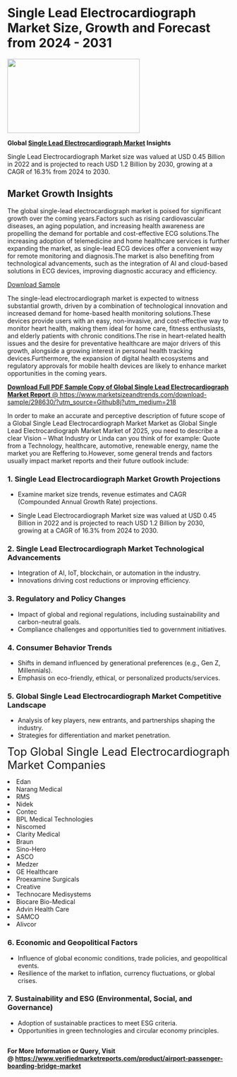 <H1>Single Lead Electrocardiograph Market Size, Growth and Forecast from 2024 - 2031</H1><img class="aligncenter size-medium wp-image-584254" src="https://thirdeyenews.in/wp-content/uploads/2024/09/Global-Market-Research-300x168.jpeg" alt="" width="300" height="168" /><p><strong>Global&nbsp;<a href="https://www.marketsizeandtrends.com/download-sample/298630/?utm_source=Github8j?utm_medium=218">Single Lead Electrocardiograph Market</a> Insights</strong></p><p>Single Lead Electrocardiograph Market size was valued at USD 0.45 Billion in 2022 and is projected to reach USD 1.2 Billion by 2030, growing at a CAGR of 16.3% from 2024 to 2030.</p><p><h2>Market Growth Insights</h2> <p>The global single-lead electrocardiograph market is poised for significant growth over the coming years.Factors such as rising cardiovascular diseases, an aging population, and increasing health awareness are propelling the demand for portable and cost-effective ECG solutions.The increasing adoption of telemedicine and home healthcare services is further expanding the market, as single-lead ECG devices offer a convenient way for remote monitoring and diagnosis.The market is also benefiting from technological advancements, such as the integration of AI and cloud-based solutions in ECG devices, improving diagnostic accuracy and efficiency.</p> <p><a href="#">Download Sample</a></p> <p>The single-lead electrocardiograph market is expected to witness substantial growth, driven by a combination of technological innovation and increased demand for home-based health monitoring solutions.These devices provide users with an easy, non-invasive, and cost-effective way to monitor heart health, making them ideal for home care, fitness enthusiasts, and elderly patients with chronic conditions.The rise in heart-related health issues and the desire for preventative healthcare are major drivers of this growth, alongside a growing interest in personal health tracking devices.Furthermore, the expansion of digital health ecosystems and regulatory approvals for mobile health devices are likely to enhance market opportunities in the coming years.</p> <p><a href="#"></p><p><span class=""><strong>Download Full PDF Sample Copy of Global Single Lead Electrocardiograph Market Report</strong> @ <a href="https://www.marketsizeandtrends.com/download-sample/298630/?utm_source=Github8j?utm_medium=218" target="_blank">https://www.marketsizeandtrends.com/download-sample/298630/?utm_source=Github8j?utm_medium=218</a></span></p><p>In order to make an accurate and perceptive description of future scope of a Global&nbsp;Single Lead Electrocardiograph Market Market as Global&nbsp;Single Lead Electrocardiograph Market Market of 2025, you need to describe a clear Vision &ndash; What Industry or Linda can you think of for example: Quote from a Technology, healthcare, automotive, renewable energy, name the market you are Reffering to.However, some general trends and factors usually impact market reports and their future outlook include:</p><h3>1.&nbsp;<strong>Single Lead Electrocardiograph Market Growth Projections</strong></h3><ul><li>Examine market size trends, revenue estimates and CAGR (Compounded Annual Growth Rate) projections.</li><li><p>Single Lead Electrocardiograph Market size was valued at USD 0.45 Billion in 2022 and is projected to reach USD 1.2 Billion by 2030, growing at a CAGR of 16.3% from 2024 to 2030.</p></li></ul><h3>2.&nbsp;<strong>Single Lead Electrocardiograph Market Technological Advancements</strong></h3><ul><li>Integration of AI, IoT, blockchain, or automation in the industry.</li><li>Innovations driving cost reductions or improving efficiency.</li></ul><h3>3.&nbsp;<strong>Regulatory and Policy Changes</strong></h3><ul><li>Impact of global and regional regulations, including sustainability and carbon-neutral goals.</li><li>Compliance challenges and opportunities tied to government initiatives.</li></ul><h3>4.&nbsp;<strong>Consumer Behavior Trends</strong></h3><ul><li>Shifts in demand influenced by generational preferences (e.g., Gen Z, Millennials).</li><li>Emphasis on eco-friendly, ethical, or personalized products/services.</li></ul><h3>5.&nbsp;<strong>Global Single Lead Electrocardiograph Market Competitive Landscape</strong></h3><ul><li>Analysis of key players, new entrants, and partnerships shaping the industry.</li><li>Strategies for differentiation and market penetration.</li></ul><p data-pm-slice="1 1 []"><span style="color: inherit; font-family: inherit; font-size: 25px;">Top Global Single Lead Electrocardiograph Market Companies</span></p><div class="" data-test-id=""><p><li>Edan</li><li> Narang Medical</li><li> RMS</li><li> Nidek</li><li> Contec</li><li> BPL Medical Technologies</li><li> Niscomed</li><li> Clarity Medical</li><li> Braun</li><li> Sino-Hero</li><li> ASCO</li><li> Medzer</li><li> GE Healthcare</li><li> Proexamine Surgicals</li><li> Creative</li><li> Technocare Medisystems</li><li> Biocare Bio-Medical</li><li> Advin Health Care</li><li> SAMCO</li><li> Alivcor</li></p></div><h3>6.&nbsp;<strong>Economic and Geopolitical Factors</strong></h3><ul><li>Influence of global economic conditions, trade policies, and geopolitical events.</li><li>Resilience of the market to inflation, currency fluctuations, or global crises.</li></ul><h3>7.&nbsp;<strong>Sustainability and ESG (Environmental, Social, and Governance)</strong></h3><ul><li>Adoption of sustainable practices to meet ESG criteria.</li><li>Opportunities in green technologies and circular economy principles.</li></ul><h2><strong style="font-size: 14px;">For More Information or Query, Visit @&nbsp;</strong><a style="background-color: #ffffff; font-size: 14px;" href="https://www.marketsizeandtrends.com/report/single-lead-electrocardiograph-market/" target="_blank">https://www.verifiedmarketreports.com/product/airport-passenger-boarding-bridge-market</a></h2>